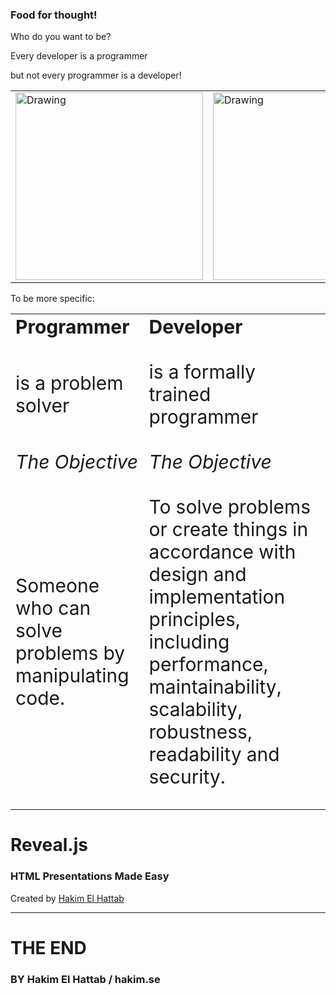 ### Food for thought!

Who do you want to be?



Every developer is a programmer

but not every programmer is a developer! <!-- .element: class="fragment" data-fragment-index="1" -->

<table><tr>
<td> <img src="rhaeckl.github.io/images/work-933061_640.jpg" alt="Drawing" style="width: 300px;"/> </td>
<td> <img src="rhaeckl.github.io/images/company-concept-creative-7369.jpg" alt="Drawing" style="width: 300px;"/> </td> <!-- .element: class="fragment" data-fragment-index="1" -->
</tr></table>



To be more specific:

<table border="0">
 <tr style="border:0">
    <td style="border:0"><b style="font-size:30px">Programmer</b></td>
    <td style="border:0"><b style="font-size:30px">Developer</b></td>
 </tr>
 <tr style="border:0">
    <td style="border:0"><p style="font-size:30px">is a problem solver</></td>
    <td style="border:0"><p style="font-size:30px">is a formally trained programmer</p></td>
 </tr>
 <tr style="border:0">
    <td style="border:0"><i style="font-size:30px">The Objective</i></td>
    <td style="border:0"><i style="font-size:30px">The Objective</i></td>
 </tr>
 <tr style="border:0">
    <td style="border:0"><p style="font-size:30px">Someone who can solve problems by manipulating code.</p></td>
    <td style="border:0"><p style="font-size:30px">To solve problems or create things in accordance with design and implementation principles, including performance, maintainability, scalability, robustness, readability and security.</p></td>
 </tr>
</table>



# Reveal.js
### HTML Presentations Made Easy

Created by [Hakim El Hattab][hakim]



---



# THE END
### BY Hakim El Hattab / hakim.se

[hakim]: http://hakim.se